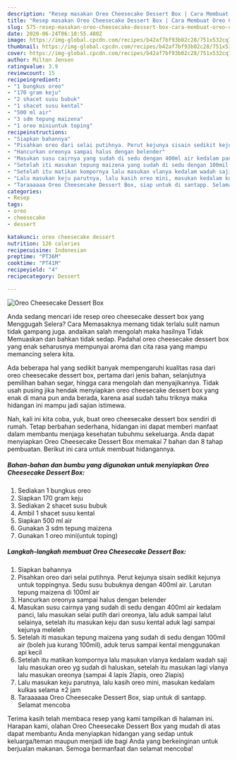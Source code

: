 ```yaml
---
description: "Resep masakan Oreo Cheesecake Dessert Box | Cara Membuat Oreo Cheesecake Dessert Box Yang Enak Dan Mudah"
title: "Resep masakan Oreo Cheesecake Dessert Box | Cara Membuat Oreo Cheesecake Dessert Box Yang Enak Dan Mudah"
slug: 575-resep-masakan-oreo-cheesecake-dessert-box-cara-membuat-oreo-cheesecake-dessert-box-yang-enak-dan-mudah
date: 2020-06-24T06:10:55.480Z
image: https://img-global.cpcdn.com/recipes/b42af7bf93b02c28/751x532cq70/oreo-cheesecake-dessert-box-foto-resep-utama.jpg
thumbnail: https://img-global.cpcdn.com/recipes/b42af7bf93b02c28/751x532cq70/oreo-cheesecake-dessert-box-foto-resep-utama.jpg
cover: https://img-global.cpcdn.com/recipes/b42af7bf93b02c28/751x532cq70/oreo-cheesecake-dessert-box-foto-resep-utama.jpg
author: Milton Jensen
ratingvalue: 3.9
reviewcount: 15
recipeingredient:
- "1 bungkus oreo"
- "170 gram keju"
- "2 shacet susu bubuk"
- "1 shacet susu kental"
- "500 ml air"
- "3 sdm tepung maizena"
- "1 oreo miniuntuk toping"
recipeinstructions:
- "Siapkan bahannya"
- "Pisahkan oreo dari selai putihnya. Perut kejunya sisain sedikit kejunya untuk toppingnya. Sedu susu bubuknya dengan 400ml air. Larutan tepung maizena di 100ml air"
- "Hancurkan oreonya sampai halus dengan belender"
- "Masukan susu cairnya yang sudah di sedu dengan 400ml air kedalam panci, lalu masukan selai putih dari oreonya, lalu aduk sampai lalut selainya, setelah itu masukan keju dan susu kental aduk lagi sampai kejunya meleleh"
- "Setelah iti masukan tepung maizena yang sudah di sedu dengan 100mil air (boleh jua kurang 100mil), aduk terus sampai kental menggunakan api kecil"
- "Setelah itu matikan kompornya lalu masukan vlanya kedalam wadah saji lalu masukan oreo yg sudah di haluskan, setelah itu masukan lagi vlanya lalu masukan oreonya (sampai 4 lapis 2lapis, oreo 2lapis)"
- "Lalu masukan keju parutnya, lalu kasih oreo mini, masukan kedalam kulkas selama ±2 jam"
- "Taraaaaaa Oreo Cheesecake Dessert Box, siap untuk di santapp. Selamat mencoba"
categories:
- Resep
tags:
- oreo
- cheesecake
- dessert

katakunci: oreo cheesecake dessert 
nutrition: 126 calories
recipecuisine: Indonesian
preptime: "PT36M"
cooktime: "PT41M"
recipeyield: "4"
recipecategory: Dessert

---
```



![Oreo Cheesecake Dessert Box](https://img-global.cpcdn.com/recipes/b42af7bf93b02c28/751x532cq70/oreo-cheesecake-dessert-box-foto-resep-utama.jpg)

Anda sedang mencari ide resep oreo cheesecake dessert box yang Menggugah Selera? Cara Memasaknya memang tidak terlalu sulit namun tidak gampang juga. andaikan salah mengolah maka hasilnya Tidak Memuaskan dan bahkan tidak sedap. Padahal oreo cheesecake dessert box yang enak seharusnya mempunyai aroma dan cita rasa yang mampu memancing selera kita.

Ada beberapa hal yang sedikit banyak mempengaruhi kualitas rasa dari oreo cheesecake dessert box, pertama dari jenis bahan, selanjutnya pemilihan bahan segar, hingga cara mengolah dan menyajikannya. Tidak usah pusing jika hendak menyiapkan oreo cheesecake dessert box yang enak di mana pun anda berada, karena asal sudah tahu triknya maka hidangan ini mampu jadi sajian istimewa.




Nah, kali ini kita coba, yuk, buat oreo cheesecake dessert box sendiri di rumah. Tetap berbahan sederhana, hidangan ini dapat memberi manfaat dalam membantu menjaga kesehatan tubuhmu sekeluarga. Anda dapat menyiapkan Oreo Cheesecake Dessert Box memakai 7 bahan dan 8 tahap pembuatan. Berikut ini cara untuk membuat hidangannya.

<!--inarticleads1-->

##### Bahan-bahan dan bumbu yang digunakan untuk menyiapkan Oreo Cheesecake Dessert Box:

1. Sediakan 1 bungkus oreo
1. Siapkan 170 gram keju
1. Sediakan 2 shacet susu bubuk
1. Ambil 1 shacet susu kental
1. Siapkan 500 ml air
1. Gunakan 3 sdm tepung maizena
1. Gunakan 1 oreo mini(untuk toping)




<!--inarticleads2-->

##### Langkah-langkah membuat Oreo Cheesecake Dessert Box:

1. Siapkan bahannya
1. Pisahkan oreo dari selai putihnya. Perut kejunya sisain sedikit kejunya untuk toppingnya. Sedu susu bubuknya dengan 400ml air. Larutan tepung maizena di 100ml air
1. Hancurkan oreonya sampai halus dengan belender
1. Masukan susu cairnya yang sudah di sedu dengan 400ml air kedalam panci, lalu masukan selai putih dari oreonya, lalu aduk sampai lalut selainya, setelah itu masukan keju dan susu kental aduk lagi sampai kejunya meleleh
1. Setelah iti masukan tepung maizena yang sudah di sedu dengan 100mil air (boleh jua kurang 100mil), aduk terus sampai kental menggunakan api kecil
1. Setelah itu matikan kompornya lalu masukan vlanya kedalam wadah saji lalu masukan oreo yg sudah di haluskan, setelah itu masukan lagi vlanya lalu masukan oreonya (sampai 4 lapis 2lapis, oreo 2lapis)
1. Lalu masukan keju parutnya, lalu kasih oreo mini, masukan kedalam kulkas selama ±2 jam
1. Taraaaaaa Oreo Cheesecake Dessert Box, siap untuk di santapp. Selamat mencoba




Terima kasih telah membaca resep yang kami tampilkan di halaman ini. Harapan kami, olahan Oreo Cheesecake Dessert Box yang mudah di atas dapat membantu Anda menyiapkan hidangan yang sedap untuk keluarga/teman maupun menjadi ide bagi Anda yang berkeinginan untuk berjualan makanan. Semoga bermanfaat dan selamat mencoba!
